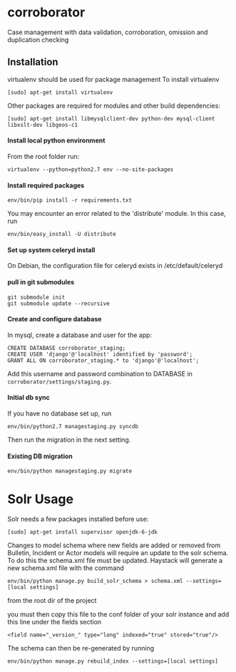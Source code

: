 corroborator
============

Case management with data validation, corroboration, omission and duplication checking

## Installation

virtualenv should be used for package management
To install virtualenv
```
[sudo] apt-get install virtualenv
```

Other packages are required for modules and other build dependencies:
```
[sudo] apt-get install libmysqlclient-dev python-dev mysql-client libxslt-dev libgeos-c1
```

#### Install local python environment
From the root folder run:

```
virtualenv --python=python2.7 env --no-site-packages
```

#### Install required packages
```
env/bin/pip install -r requirements.txt
```

You may encounter an error related to the 'distribute' module. In this case, run

```
env/bin/easy_install -U distribute
```

#### Set up system celeryd install
On Debian, the configuration file for celeryd exists in /etc/default/celeryd

#### pull in git submodules
```
git submodule init
git submodule update --recursive
```

#### Create and configure database
In mysql, create a database and user for the app:
```
CREATE DATABASE corroborator_staging;
CREATE USER 'django'@'localhost' identified by 'password';
GRANT ALL ON corroborator_staging.* to 'django'@'localhost';
```
Add this username and password combination to DATABASE in ```corroborator/settings/staging.py```.

#### Initial db sync
If you have no database set up, run
```
env/bin/python2.7 managestaging.py syncdb
```
Then run the migration in the next setting.

#### Existing DB migration
```
env/bin/python managestaging.py migrate
```

Solr Usage
==========

Solr needs a few packages installed before use:
```
[sudo] apt-get install supervisor openjdk-6-jdk
```

Changes to model schema where new fields are added or removed from Bulletin, Incident or Actor
models will require an update to the solr schema. To do this the schema.xml file must be updated.
Haystack will generate a new schema.xml file with the command

```
env/bin/python manage.py build_solr_schema > schema.xml --settings=[local settings]
```
from the root dir of the project

you must then copy this file to the conf folder of your solr instance and add this line under the fields section
```
<field name="_version_" type="long" indexed="true" stored="true"/>
```

The schema can then be re-generated by running
```
env/bin/python manage.py rebuild_index --settings=[local settings]
```

